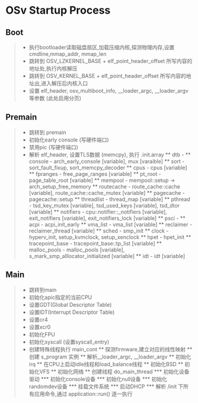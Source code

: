 # OSv Startup Process

## Boot

> * 执行bootloader读取磁盘扇区,加载压缩内核,探测物理内存,设置cmdline,mmap_addr, mmap_len
> * 跳转到 OSV_LZKERNEL_BASE + elf_point_header_offset 所写内容的地址处,执行内核解压
> * 跳转到 OSV_KERNEL_BASE + elf_point_header_offset 所写内容的地址出,进入解压后内核入口
> * 设置 elf_header, osv_multiboot_info, __loader_argc, __loader_argv等参数 (此处启用分页)

## Premain

> * 跳转到 premain
> * 初始化early console (写硬件端口)
> * 禁用pic (写硬件端口)
> * 解析 elf_header, 设置TLS数据 (memcpy), 执行 .init.array
> ** dtb - 
> ** console - arch_early_console [variable], mux [varaible]
> ** sort - sort_fault_fixup, sort_memcpy_decoder
> ** cpus - cpus [variable]
> ** fpranges - free_page_ranges [variable]
> ** pt_root - page_table_root [variable]
> ** mempool - mempool::setup -> arch_setup_free_memory
> ** routecache - route_cache::cache [variable], route_cache::cache_mutex [variable]
> ** pagecache - pagecache::setup
> ** threadlist - thread_map [variable]
> ** pthread - tsd_key_mutex [variable], tsd_used_keys [variable], tsd_dtor [variable]
> ** notifiers - cpu::notifier::_notifiers [variable], exit_notifiers [variable], exit_notifiers_lock [variable]
> ** psci - 
> ** acpi - acpi_init_early
> ** vma_list - vma_list [variable]
> ** reclaimer - reclaimer_thread [variable]
> ** sched - smp_init
> ** clock - hyperv_init, setup_kvmclock, setup_xenclock
> ** hpet - hpet_init
> ** tracepoint_base - tracepoint_base::tp_list [variable]
> ** malloc_pools - malloc_pools [variable], s_mark_smp_alllocator_initialized [variable]
> ** idt - idt [variable]

## Main

> * 跳转到main
> * 初始化apic指定的当前CPU
> * 设置GDT(Global Descriptor Table)
> * 设置IDT(Interrupt Descriptor Table)
> * 设置cr4
> * 设置xcr0
> * 初始化FPU
> * 初始化syscall (设置syscall_entry)
> * 创建特殊线程执行 main_cont
> ** 探测firmware,建立对应的线性映射
> ** 创建 s_program 实例
> ** 解析__loader_argc, __loader_argv
> ** 初始化irq
> ** 在CPU上启动idle线程和load_balance线程
> ** 初始化BSD
> ** 初始化VFS
> ** 初始化网络
> ** 创建线程 do_main_thread
> *** 初始化设备驱动
> *** 初始化console设备
> *** 初始化null设备
> *** 初始化randomdev设备
> *** 挂载文件系统
> *** 启动DHCP
> *** 解析 /init 下所有应用命令,通过 application::run() 逐一执行